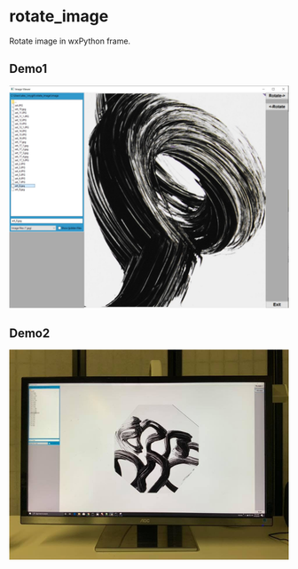 # rotate_image
Rotate image in wxPython frame.


## Demo1
![Rotate](https://github.com/pydemo/rotate_image/blob/master/docs/images/rotate3.jpg?raw=true "Rotate")


## Demo2
![Rotate](https://github.com/pydemo/rotate_image/blob/master/docs/images/rotate.jpg?raw=true "Rotate")


